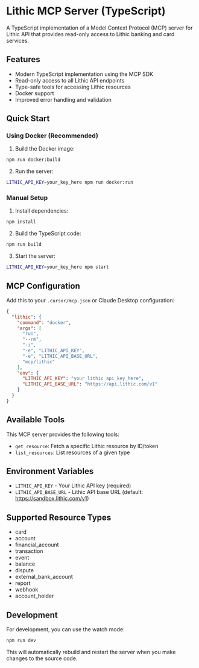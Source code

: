 # Lithic MCP Server (TypeScript)

A TypeScript implementation of a Model Context Protocol (MCP) server for Lithic API that provides read-only access to Lithic banking and card services.

## Features

- Modern TypeScript implementation using the MCP SDK
- Read-only access to all Lithic API endpoints
- Type-safe tools for accessing Lithic resources
- Docker support
- Improved error handling and validation

## Quick Start

### Using Docker (Recommended)

1. Build the Docker image:
```bash
npm run docker:build
```

2. Run the server:
```bash
LITHIC_API_KEY=your_key_here npm run docker:run
```

### Manual Setup

1. Install dependencies:
```bash
npm install
```

2. Build the TypeScript code:
```bash
npm run build
```

3. Start the server:
```bash
LITHIC_API_KEY=your_key_here npm start
```

## MCP Configuration

Add this to your `.cursor/mcp.json` or Claude Desktop configuration:

```json
{
  "lithic": {
    "command": "docker",
    "args": [
      "run",
      "--rm",
      "-i",
      "-e", "LITHIC_API_KEY",
      "-e", "LITHIC_API_BASE_URL",
      "mcp/lithic"
    ],
    "env": {
      "LITHIC_API_KEY": "your_lithic_api_key_here",
      "LITHIC_API_BASE_URL": "https://api.lithic.com/v1"
    }
  }
}
```

## Available Tools

This MCP server provides the following tools:

- `get_resource`: Fetch a specific Lithic resource by ID/token
- `list_resources`: List resources of a given type

## Environment Variables

- `LITHIC_API_KEY` - Your Lithic API key (required)
- `LITHIC_API_BASE_URL` - Lithic API base URL (default: https://sandbox.lithic.com/v1)

## Supported Resource Types

- card
- account
- financial_account
- transaction
- event
- balance
- dispute
- external_bank_account
- report
- webhook
- account_holder

## Development

For development, you can use the watch mode:

```bash
npm run dev
```

This will automatically rebuild and restart the server when you make changes to the source code. 